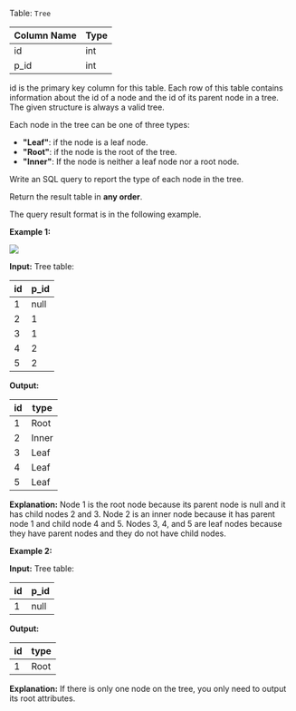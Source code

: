 ﻿
Table:  `Tree`


| Column Name | Type |
|-|-
| id          | int  |
| p_id        | int  |

id is the primary key column for this table.
Each row of this table contains information about the id of a node and the id of its parent node in a tree.
The given structure is always a valid tree.

Each node in the tree can be one of three types:

-   **"Leaf"**: if the node is a leaf node.
-   **"Root"**: if the node is the root of the tree.
-   **"Inner"**: If the node is neither a leaf node nor a root node.

Write an SQL query to report the type of each node in the tree.

Return the result table in  **any order**.

The query result format is in the following example.

**Example 1:**

![](https://assets.leetcode.com/uploads/2021/10/22/tree1.jpg)

**Input:** 
Tree table:

| id | p_id |
|-|-
| 1  | null |
| 2  | 1    |
| 3  | 1    |
| 4  | 2    |
| 5  | 2    |

**Output:** 

| id | type  |
|-|-
| 1  | Root  |
| 2  | Inner |
| 3  | Leaf  |
| 4  | Leaf  |
| 5  | Leaf  |

**Explanation:** 
Node 1 is the root node because its parent node is null and it has child nodes 2 and 3.
Node 2 is an inner node because it has parent node 1 and child node 4 and 5.
Nodes 3, 4, and 5 are leaf nodes because they have parent nodes and they do not have child nodes.

**Example 2:**

**Input:** 
Tree table:

| id | p_id |
|-|-
| 1  | null |

**Output:** 

| id | type  |
|-|-
| 1  | Root  |

**Explanation:** If there is only one node on the tree, you only need to output its root attributes.
